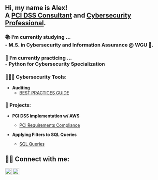 <h2>Hi, my name is Alex! <br/> A <a href="https://github.com/xmerelus">PCI DSS Consultant</a> and <a href="https://www.linkedin.com/in/alexmerelus/">Cybersecurity Professional</a>. 

<h3>📚 I’m currently studying ... <br/> 
 <b>- M.S. in Cybersecurity and Information Assurance @ WGU 🦉.</b>
<h3>🌱 I’m currently practicing ... <br/> 
 - Python for Cybersecurity Specialization

<h3>👨🏾‍💻 Cybersecurity Tools:</h2>

- <b>Auditing</b>
  - [BEST PRACTICES GUIDE](https://docs.google.com/spreadsheets/d/1w2FerEWW5URv09J8j-Vno06MJQ1Sp4hFb5ACeZmaHgI/edit?usp=sharing)

<h3> 📀 Projects:</h2>

- <b> PCI DSS implementation w/ AWS </b>
  - [PCI Requirements Compliance ](https://github.com/alexmerelus/PCI-Compliance-AWS/tree/main) 

- <b> Applying Filters to SQL Queries </b>
  - [SQL Queries](https://github.com/alexmerelus/sql_queries) 




<h2> 🤳🏾 Connect with me:</h2>

[<img align="left" alt="JoshMadakor | LinkedIn" width="22px" src="https://cdn.jsdelivr.net/npm/simple-icons@v3/icons/linkedin.svg" />][linkedin]
[<img align="left" alt="JoshMadakor | Instagram" width="22px" src="https://cdn.jsdelivr.net/npm/simple-icons@v3/icons/instagram.svg" />][instagram]

[instagram]: https://www.instagram.com/mr_merelus/
[linkedin]: https://linkedin.com/in/alexmerelus

<!--
**joshmadakor1/joshmadakor1** is a ✨ _special_ ✨ repository because its `README.md` (this file) appears on your GitHub profile.

Here are some ideas to get you started:

- 🔭 I’m currently working on ...
- 🌱 I’m currently learning ...
- 👯 I’m looking to collaborate on ...
- 🤔 I’m looking for help with ...
- 💬 Ask me about ...
- 📫 How to reach me: ...
- 😄 Pronouns: ...
- ⚡ Fun fact: ...
-->

